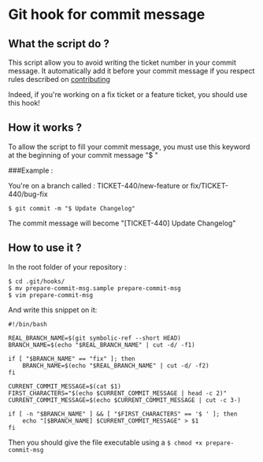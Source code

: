 # Git hook for commit message

## What the script do ?

This script allow you to avoid writing the ticket number in your commit message.
It automatically add it before your commit message if you respect rules described on [contributing](../.github/CONTRIBUTING.md)

Indeed, if you're working on a fix ticket or a feature ticket, you should use this hook!

## How it works ?

To allow the script to fill your commit message, you must use this keyword at the beginning of your commit message "$ "

###Example : 

You're on a branch called : TICKET-440/new-feature or fix/TICKET-440/bug-fix

    $ git commit -m "$ Update Changelog"

The commit message will become "[TICKET-440] Update Changelog"

## How to use it ?

In the root folder of your repository :
    
    $ cd .git/hooks/
    $ mv prepare-commit-msg.sample prepare-commit-msg
    $ vim prepare-commit-msg

And write this snippet on it:

    #!/bin/bash
    
    REAL_BRANCH_NAME=$(git symbolic-ref --short HEAD)
    BRANCH_NAME=$(echo "$REAL_BRANCH_NAME" | cut -d/ -f1)
    
    if [ "$BRANCH_NAME" == "fix" ]; then
        BRANCH_NAME=$(echo "$REAL_BRANCH_NAME" | cut -d/ -f2)
    fi
    
    CURRENT_COMMIT_MESSAGE=$(cat $1)
    FIRST_CHARACTERS="$(echo $CURRENT_COMMIT_MESSAGE | head -c 2)"
    CURRENT_COMMIT_MESSAGE=$(echo $CURRENT_COMMIT_MESSAGE | cut -c 3-)
    
    if [ -n "$BRANCH_NAME" ] && [ "$FIRST_CHARACTERS" == '$ ' ]; then
        echo "[$BRANCH_NAME] $CURRENT_COMMIT_MESSAGE" > $1
    fi
    
Then you should give the file executable using a ```$ chmod +x prepare-commit-msg```